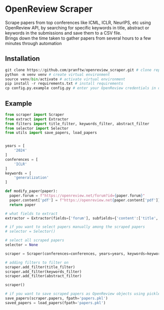 # OpenReview Scraper
Scrape papers from top conferences like ICML, ICLR, NeurIPS, etc using OpenReview API, by searching for specific keywords in title, abstract or keywords in the submissions and save them to a CSV file.<br>
Brings down the time taken to gather papers from several hours to a few minutes through automation

## Installation
```python
git clone https://github.com/pranftw/openreview_scraper.git # clone repo
python -m venv venv # create virtual environment
source venv/bin/activate # activate virtual environment
pip install -r requirements.txt # install requirements
cp config.py.example config.py # enter your OpenReview credentials in config.py
```

## Example
```python
from scraper import Scraper
from extract import Extractor
from filters import title_filter, keywords_filter, abstract_filter
from selector import Selector
from utils import save_papers, load_papers


years = [
    '2024'
]
conferences = [
    'ICLR'
]
keywords = [
    'generalization'
]

def modify_paper(paper):
  paper.forum = f"https://openreview.net/forum?id={paper.forum}"
  paper.content['pdf'] = f"https://openreview.net{paper.content['pdf']}"
  return paper

# what fields to extract
extractor = Extractor(fields=['forum'], subfields={'content':['title', 'keywords', 'abstract', 'pdf', 'match']})

# if you want to select papers manually among the scraped papers
# selector = Selector()

# select all scraped papers
selector = None

scraper = Scraper(conferences=conferences, years=years, keywords=keywords, extractor=extractor, fpath='example.csv', fns=[modify_paper], selector=selector)

# adding filters to filter on
scraper.add_filter(title_filter)
scraper.add_filter(keywords_filter)
scraper.add_filter(abstract_filter)

scraper()

# if you want to save scraped papers as OpenReview objects using pickle
save_papers(scraper.papers, fpath='papers.pkl')
saved_papers = load_papers(fpath='papers.pkl')
```
